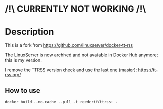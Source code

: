# /!\ CURRENTLY NOT WORKING /!\

# Description

This is a fork from https://github.com/linuxserver/docker-tt-rss

The LinuxServer is now archived and not available in Docker Hub anymore; this is my version.

I remove the TTRSS version check and use the last one (master): https://tt-rss.org/

## How to use

`docker build --no-cache --pull -t reedcrif/ttrss: .`
